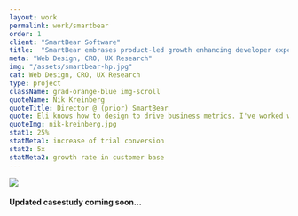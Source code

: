 ```yaml
---
layout: work
permalink: work/smartbear
order: 1
client: "SmartBear Software"
title:  "SmartBear embrases product-led growth enhancing developer experiences"
meta: "Web Design, CRO, UX Research"
img: "/assets/smartbear-hp.jpg"
cat: Web Design, CRO, UX Research
type: project
className: grad-orange-blue img-scroll
quoteName: Nik Kreinberg
quoteTitle: Director @ (prior) SmartBear
quote: Eli knows how to design to drive business metrics. I've worked with him in multiple companies where he is given an end-goal and he builds a plan and design that exceeds KPis with UX research, a/b testing and data-driven design.
quoteImg: nik-kreinberg.jpg
stat1: 25%
statMeta1: increase of trial conversion
stat2: 5x
statMeta2: growth rate in customer base
---
```

 
<img src="{{ page.img }}" /> 

#### Updated casestudy coming soon... 


